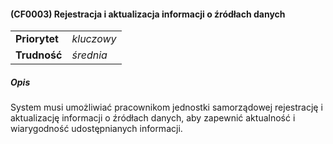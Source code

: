 #### (CF0003) Rejestracja i aktualizacja informacji o źródłach danych

|               |            |
|---------------|------------|
| **Priorytet** | _kluczowy_ |
| **Trudność**  | _średnia_  |

##### Opis

System musi
umożliwiać pracownikom jednostki samorządowej rejestrację i aktualizację informacji o źródłach danych, aby zapewnić aktualność i wiarygodność udostępnianych
informacji.
